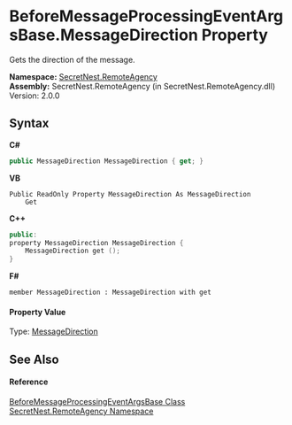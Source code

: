 # BeforeMessageProcessingEventArgsBase.MessageDirection Property 
 

Gets the direction of the message.

**Namespace:**&nbsp;<a href="N_SecretNest_RemoteAgency">SecretNest.RemoteAgency</a><br />**Assembly:**&nbsp;SecretNest.RemoteAgency (in SecretNest.RemoteAgency.dll) Version: 2.0.0

## Syntax

**C#**<br />
``` C#
public MessageDirection MessageDirection { get; }
```

**VB**<br />
``` VB
Public ReadOnly Property MessageDirection As MessageDirection
	Get
```

**C++**<br />
``` C++
public:
property MessageDirection MessageDirection {
	MessageDirection get ();
}
```

**F#**<br />
``` F#
member MessageDirection : MessageDirection with get

```


#### Property Value
Type: <a href="T_SecretNest_RemoteAgency_MessageDirection">MessageDirection</a>

## See Also


#### Reference
<a href="T_SecretNest_RemoteAgency_BeforeMessageProcessingEventArgsBase">BeforeMessageProcessingEventArgsBase Class</a><br /><a href="N_SecretNest_RemoteAgency">SecretNest.RemoteAgency Namespace</a><br />